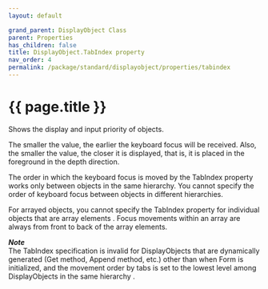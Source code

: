 ```yaml
---
layout: default

grand_parent: DisplayObject Class
parent: Properties
has_children: false
title: DisplayObject.TabIndex property
nav_order: 4
permalink: /package/standard/displayobject/properties/tabindex
---
```

# {{ page.title }}


Shows the display and input priority of objects.

 

The smaller the value, the earlier the keyboard focus will be received. Also, the smaller the value, the closer it is displayed, that is, it is placed in the foreground in the depth direction.

 

The order in which the keyboard focus is moved by the TabIndex property works only between objects in the same hierarchy. You cannot specify the order of keyboard focus between objects in different hierarchies.

 

For arrayed objects, you cannot specify the TabIndex property for individual objects that are array elements . Focus movements within an array are always from front to back of the array elements.

 

***Note*** 
<br>The TabIndex specification is invalid for DisplayObjects that are dynamically generated (Get method, Append method, etc.) other than when Form is initialized, and the movement order by tabs is set to the lowest level among DisplayObjects in the same hierarchy .

